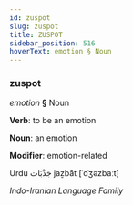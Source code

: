 ```yaml
---
id: zuspot
slug: zuspot
title: ZUSPOT
sidebar_position: 516
hoverText: emotion § Noun
---
```


### zuspot

*emotion* **§** Noun

**Verb**: to be an emotion

**Noun**: an emotion

**Modifier**: emotion-related

Urdu  جَذْبَات jaẕbāt [ˈd͡ʒəzbaːt]

*Indo-Iranian Language Family*